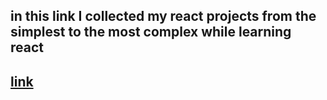## in this link I collected my react projects from the simplest to the most complex while learning react
## [link](https://reactprojects.jacerchetoui.me)
